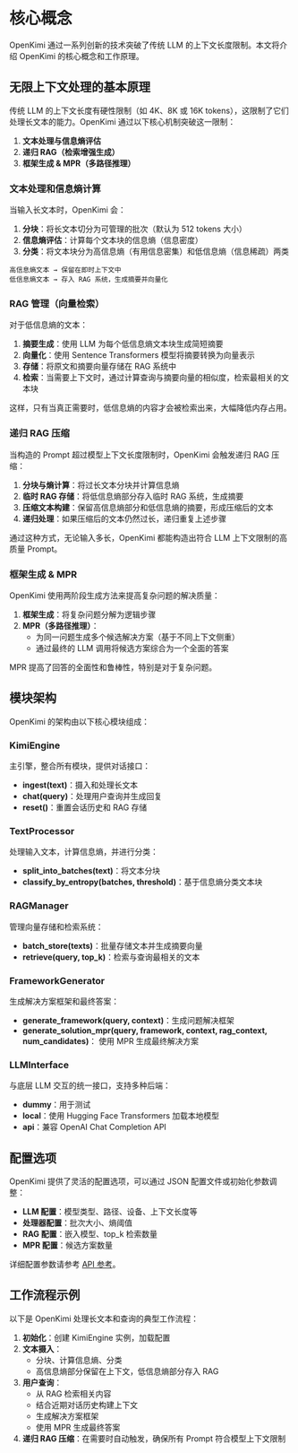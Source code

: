 # 核心概念

OpenKimi 通过一系列创新的技术突破了传统 LLM 的上下文长度限制。本文将介绍 OpenKimi 的核心概念和工作原理。

## 无限上下文处理的基本原理

传统 LLM 的上下文长度有硬性限制（如 4K、8K 或 16K tokens），这限制了它们处理长文本的能力。OpenKimi 通过以下核心机制突破这一限制：

1. **文本处理与信息熵评估**
2. **递归 RAG（检索增强生成）**
3. **框架生成 & MPR（多路径推理）**

### 文本处理和信息熵计算

当输入长文本时，OpenKimi 会：

1. **分块**：将长文本切分为可管理的批次（默认为 512 tokens 大小）
2. **信息熵评估**：计算每个文本块的信息熵（信息密度）
3. **分类**：将文本块分为高信息熵（有用信息密集）和低信息熵（信息稀疏）两类

```
高信息熵文本 → 保留在即时上下文中
低信息熵文本 → 存入 RAG 系统，生成摘要并向量化
```

### RAG 管理（向量检索）

对于低信息熵的文本：

1. **摘要生成**：使用 LLM 为每个低信息熵文本块生成简短摘要
2. **向量化**：使用 Sentence Transformers 模型将摘要转换为向量表示
3. **存储**：将原文和摘要向量存储在 RAG 系统中
4. **检索**：当需要上下文时，通过计算查询与摘要向量的相似度，检索最相关的文本块

这样，只有当真正需要时，低信息熵的内容才会被检索出来，大幅降低内存占用。

### 递归 RAG 压缩

当构造的 Prompt 超过模型上下文长度限制时，OpenKimi 会触发递归 RAG 压缩：

1. **分块与熵计算**：将过长文本分块并计算信息熵
2. **临时 RAG 存储**：将低信息熵部分存入临时 RAG 系统，生成摘要
3. **压缩文本构建**：保留高信息熵部分和低信息熵的摘要，形成压缩后的文本
4. **递归处理**：如果压缩后的文本仍然过长，递归重复上述步骤

通过这种方式，无论输入多长，OpenKimi 都能构造出符合 LLM 上下文限制的高质量 Prompt。

### 框架生成 & MPR

OpenKimi 使用两阶段生成方法来提高复杂问题的解决质量：

1. **框架生成**：将复杂问题分解为逻辑步骤
2. **MPR（多路径推理）**：
   - 为同一问题生成多个候选解决方案（基于不同上下文侧重）
   - 通过最终的 LLM 调用将候选方案综合为一个全面的答案

MPR 提高了回答的全面性和鲁棒性，特别是对于复杂问题。

## 模块架构

OpenKimi 的架构由以下核心模块组成：

### KimiEngine

主引擎，整合所有模块，提供对话接口：

- **ingest(text)**：摄入和处理长文本
- **chat(query)**：处理用户查询并生成回复
- **reset()**：重置会话历史和 RAG 存储

### TextProcessor

处理输入文本，计算信息熵，并进行分类：

- **split_into_batches(text)**：将文本分块
- **classify_by_entropy(batches, threshold)**：基于信息熵分类文本块

### RAGManager

管理向量存储和检索系统：

- **batch_store(texts)**：批量存储文本并生成摘要向量
- **retrieve(query, top_k)**：检索与查询最相关的文本

### FrameworkGenerator

生成解决方案框架和最终答案：

- **generate_framework(query, context)**：生成问题解决框架
- **generate_solution_mpr(query, framework, context, rag_context, num_candidates)**：
  使用 MPR 生成最终解决方案

### LLMInterface

与底层 LLM 交互的统一接口，支持多种后端：

- **dummy**：用于测试
- **local**：使用 Hugging Face Transformers 加载本地模型
- **api**：兼容 OpenAI Chat Completion API

## 配置选项

OpenKimi 提供了灵活的配置选项，可以通过 JSON 配置文件或初始化参数调整：

- **LLM 配置**：模型类型、路径、设备、上下文长度等
- **处理器配置**：批次大小、熵阈值
- **RAG 配置**：嵌入模型、top_k 检索数量
- **MPR 配置**：候选方案数量

详细配置参数请参考 [API 参考](../api/index.md)。

## 工作流程示例

以下是 OpenKimi 处理长文本和查询的典型工作流程：

1. **初始化**：创建 KimiEngine 实例，加载配置
2. **文本摄入**：
   - 分块、计算信息熵、分类
   - 高信息熵部分保留在上下文，低信息熵部分存入 RAG
3. **用户查询**：
   - 从 RAG 检索相关内容
   - 结合近期对话历史构建上下文
   - 生成解决方案框架
   - 使用 MPR 生成最终答案
4. **递归 RAG 压缩**：在需要时自动触发，确保所有 Prompt 符合模型上下文限制 